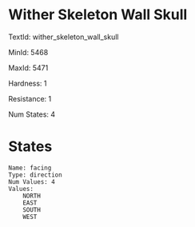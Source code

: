 # Wither Skeleton Wall Skull

TextId: wither_skeleton_wall_skull

MinId: 5468

MaxId: 5471

Hardness: 1

Resistance: 1


Num States: 4

# States
```
Name: facing
Type: direction
Num Values: 4
Values:
    NORTH
    EAST
    SOUTH
    WEST
```